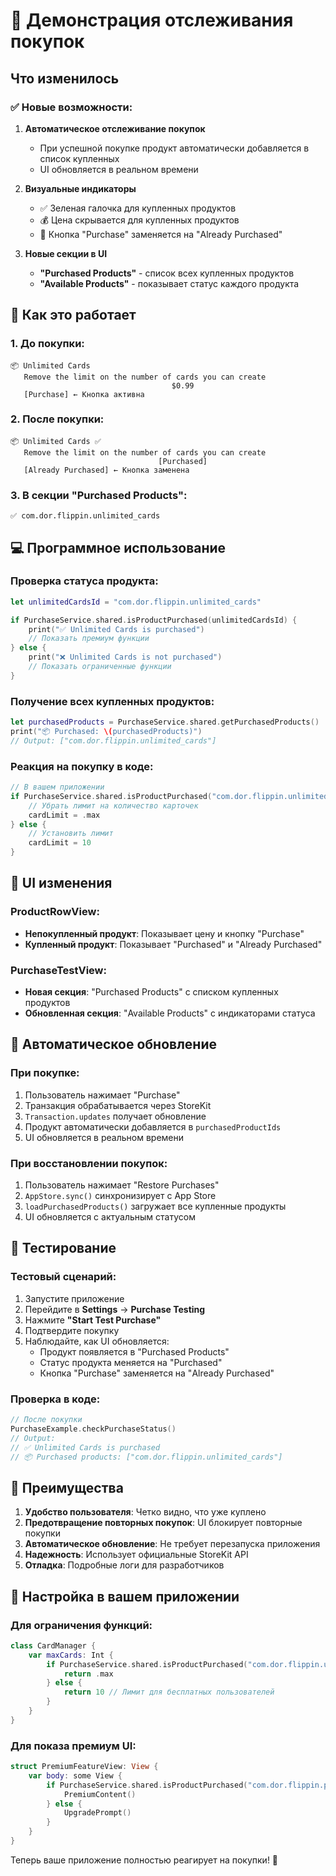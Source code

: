 # 🎯 Демонстрация отслеживания покупок

## Что изменилось

### ✅ Новые возможности:

1. **Автоматическое отслеживание покупок**
   - При успешной покупке продукт автоматически добавляется в список купленных
   - UI обновляется в реальном времени

2. **Визуальные индикаторы**
   - ✅ Зеленая галочка для купленных продуктов
   - 💰 Цена скрывается для купленных продуктов
   - 🛒 Кнопка "Purchase" заменяется на "Already Purchased"

3. **Новые секции в UI**
   - **"Purchased Products"** - список всех купленных продуктов
   - **"Available Products"** - показывает статус каждого продукта

## 🚀 Как это работает

### 1. До покупки:
```
📦 Unlimited Cards
   Remove the limit on the number of cards you can create
                                    $0.99
   [Purchase] ← Кнопка активна
```

### 2. После покупки:
```
📦 Unlimited Cards ✅
   Remove the limit on the number of cards you can create
                                 [Purchased]
   [Already Purchased] ← Кнопка заменена
```

### 3. В секции "Purchased Products":
```
✅ com.dor.flippin.unlimited_cards
```

## 💻 Программное использование

### Проверка статуса продукта:
```swift
let unlimitedCardsId = "com.dor.flippin.unlimited_cards"

if PurchaseService.shared.isProductPurchased(unlimitedCardsId) {
    print("✅ Unlimited Cards is purchased")
    // Показать премиум функции
} else {
    print("❌ Unlimited Cards is not purchased")
    // Показать ограниченные функции
}
```

### Получение всех купленных продуктов:
```swift
let purchasedProducts = PurchaseService.shared.getPurchasedProducts()
print("📦 Purchased: \(purchasedProducts)")
// Output: ["com.dor.flippin.unlimited_cards"]
```

### Реакция на покупку в коде:
```swift
// В вашем приложении
if PurchaseService.shared.isProductPurchased("com.dor.flippin.unlimited_cards") {
    // Убрать лимит на количество карточек
    cardLimit = .max
} else {
    // Установить лимит
    cardLimit = 10
}
```

## 🎨 UI изменения

### ProductRowView:
- **Непокупленный продукт**: Показывает цену и кнопку "Purchase"
- **Купленный продукт**: Показывает "Purchased" и "Already Purchased"

### PurchaseTestView:
- **Новая секция**: "Purchased Products" с списком купленных продуктов
- **Обновленная секция**: "Available Products" с индикаторами статуса

## 🔄 Автоматическое обновление

### При покупке:
1. Пользователь нажимает "Purchase"
2. Транзакция обрабатывается через StoreKit
3. `Transaction.updates` получает обновление
4. Продукт автоматически добавляется в `purchasedProductIds`
5. UI обновляется в реальном времени

### При восстановлении покупок:
1. Пользователь нажимает "Restore Purchases"
2. `AppStore.sync()` синхронизирует с App Store
3. `loadPurchasedProducts()` загружает все купленные продукты
4. UI обновляется с актуальным статусом

## 🧪 Тестирование

### Тестовый сценарий:
1. Запустите приложение
2. Перейдите в **Settings** → **Purchase Testing**
3. Нажмите **"Start Test Purchase"**
4. Подтвердите покупку
5. Наблюдайте, как UI обновляется:
   - Продукт появляется в "Purchased Products"
   - Статус продукта меняется на "Purchased"
   - Кнопка "Purchase" заменяется на "Already Purchased"

### Проверка в коде:
```swift
// После покупки
PurchaseExample.checkPurchaseStatus()
// Output:
// ✅ Unlimited Cards is purchased
// 📦 Purchased products: ["com.dor.flippin.unlimited_cards"]
```

## 🎯 Преимущества

1. **Удобство пользователя**: Четко видно, что уже куплено
2. **Предотвращение повторных покупок**: UI блокирует повторные покупки
3. **Автоматическое обновление**: Не требует перезапуска приложения
4. **Надежность**: Использует официальные StoreKit API
5. **Отладка**: Подробные логи для разработчиков

## 🔧 Настройка в вашем приложении

### Для ограничения функций:
```swift
class CardManager {
    var maxCards: Int {
        if PurchaseService.shared.isProductPurchased("com.dor.flippin.unlimited_cards") {
            return .max
        } else {
            return 10 // Лимит для бесплатных пользователей
        }
    }
}
```

### Для показа премиум UI:
```swift
struct PremiumFeatureView: View {
    var body: some View {
        if PurchaseService.shared.isProductPurchased("com.dor.flippin.premium_monthly") {
            PremiumContent()
        } else {
            UpgradePrompt()
        }
    }
}
```

Теперь ваше приложение полностью реагирует на покупки! 🎉 